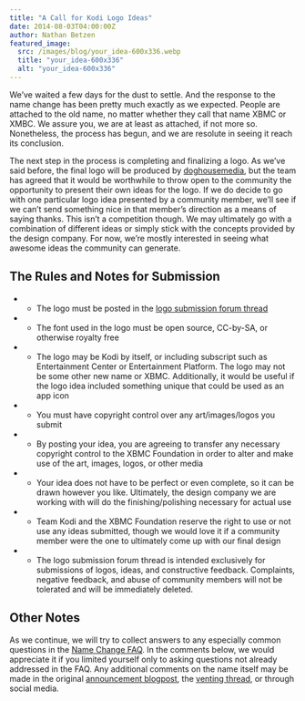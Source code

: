 ```yaml
---
title: "A Call for Kodi Logo Ideas"
date: 2014-08-03T04:00:00Z
author: Nathan Betzen
featured_image:
  src: /images/blog/your_idea-600x336.webp
  title: "your_idea-600x336"
  alt: "your_idea-600x336"
---
```


We’ve waited a few days for the dust to settle. And the response to the name change has been pretty much exactly as we expected. People are attached to the old name, no matter whether they call that name XBMC or XMBC. We assure you, we are at least as attached, if not more so. Nonetheless, the process has begun, and we are resolute in seeing it reach its conclusion.

The next step in the process is completing and finalizing a logo. As we’ve said before, the final logo will be produced by [doghousemedia](https://doghouse.agency/ "doghousemedia"), but the team has agreed that it would be worthwhile to throw open to the community the opportunity to present their own ideas for the logo. If we do decide to go with one particular logo idea presented by a community member, we’ll see if we can’t send something nice in that member’s direction as a means of saying thanks. This isn’t a competition though. We may ultimately go with a combination of different ideas or simply stick with the concepts provided by the design company. For now, we’re mostly interested in seeing what awesome ideas the community can generate.

## The Rules and Notes for Submission

- - The logo must be posted in the [logo submission forum thread](https://forum.kodi.tv/showthread.php?tid=201272 "Kodi Logo Submission Thread")
- - The font used in the logo must be open source, CC-by-SA, or otherwise royalty free
- - The logo may be Kodi by itself, or including subscript such as Entertainment Center or Entertainment Platform. The logo may not be some other new name or XBMC. Additionally, it would be useful if the logo idea included something unique that could be used as an app icon
- - You must have copyright control over any art/images/logos you submit
- - By posting your idea, you are agreeing to transfer any necessary copyright control to the XBMC Foundation in order to alter and make use of the art, images, logos, or other media
- - Your idea does not have to be perfect or even complete, so it can be drawn however you like. Ultimately, the design company we are working with will do the finishing/polishing necessary for actual use
- - Team Kodi and the XBMC Foundation reserve the right to use or not use any ideas submitted, though we would love it if a community member were the one to ultimately come up with our final design
- - The logo submission forum thread is intended exclusively for submissions of logos, ideas, and constructive feedback. Complaints, negative feedback, and abuse of community members will not be tolerated and will be immediately deleted.

## Other Notes

As we continue, we will try to collect answers to any especially common questions in the [Name Change FAQ](https://kodi.wiki/view/Kodi_name_change_FAQ "Kodi name change FAQ"). In the comments below, we would appreciate it if you limited yourself only to asking questions not already addressed in the FAQ. Any additional comments on the name itself may be made in the original [announcement blogpost](https://kodi.wiki/introducing-kodi-14/ "Kodi announcement blog post"), the [venting thread](https://forum.kodi.tv/showthread.php?tid=201166 "Kodi venting thread"), or through social media.
